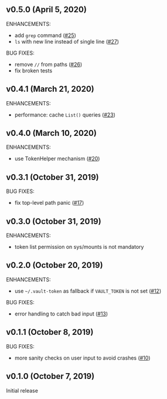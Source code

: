 ## v0.5.0 (April 5, 2020)

ENHANCEMENTS:

* add `grep` command ([#25](https://github.com/fishi0x01/vsh/issues/25))
* `ls` with new line instead of single line ([#27](https://github.com/fishi0x01/vsh/issues/27))

BUG FIXES:

* remove `//` from paths ([#26](https://github.com/fishi0x01/vsh/issues/26))
* fix broken tests

## v0.4.1 (March 21, 2020)

ENHANCEMENTS:

* performance: cache `List()` queries ([#23](https://github.com/fishi0x01/vsh/issues/23))

## v0.4.0 (March 10, 2020)

ENHANCEMENTS:

* use TokenHelper mechanism ([#20](https://github.com/fishi0x01/vsh/issues/20))

## v0.3.1 (October 31, 2019)

BUG FIXES:

* fix top-level path panic ([#17](https://github.com/fishi0x01/vsh/issues/17))

## v0.3.0 (October 31, 2019)

ENHANCEMENTS:

* token list permission on sys/mounts is not mandatory

## v0.2.0 (October 20, 2019)

ENHANCEMENTS:

* use `~/.vault-token` as fallback if `VAULT_TOKEN` is not set ([#12](https://github.com/fishi0x01/vsh/issues/12))

BUG FIXES:

* error handling to catch bad input ([#13](https://github.com/fishi0x01/vsh/issues/13))

## v0.1.1 (October 8, 2019)

BUG FIXES:

* more sanity checks on user input to avoid crashes ([#10](https://github.com/fishi0x01/vsh/issues/10))

## v0.1.0 (October 7, 2019)

Initial release
